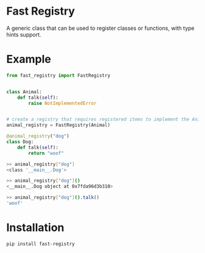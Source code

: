 # Fast Registry
A generic class that can be used to register classes or functions, with type hints support.

# Example
```py
from fast_registry import FastRegistry


class Animal:
    def talk(self):
        raise NotImplementedError


# create a registry that requires registered items to implement the Animal interface.
animal_registry = FastRegistry(Animal)

@animal_registry("dog")
class Dog:
    def talk(self):
        return "woof"
```

```sh
>> animal_registry["dog"]
<class '__main__.Dog'>

>> animal_registry["dog"]()
<__main__.Dog object at 0x7fda96d3b310>

>> animal_registry["dog"]().talk()
'woof'
```


# Installation

```bash
pip install fast-registry
```
